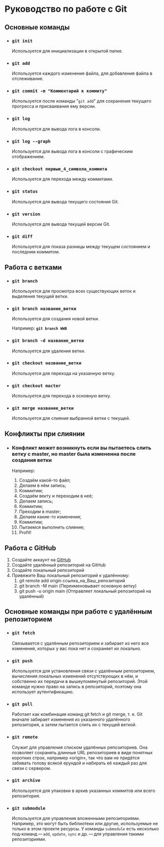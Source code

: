 # Руководство по работе с Git

## Основные команды

* ### **`git init`**

    Используется для инициализации в открытой папке.

* ### **`git add`**

    Используется каждого изменения файла, для добавления файла в отслеживание.

* ### **`git commit -m "Комментарий к коммиту"`**

    Используется после команды "`git add`" для сохранения текущего прогресса и присваивания ему версии.

* ### **`git log`**

    Используется для вывода лога в консоли.

* ### **`git log --graph`**

    Используется для вывода лога в консоли c графическим отображением.

* ### **`git checkout первые_4_символа_коммита`**

    Используется для перехода между коммитами.

* ### **`git status`**

    Используется для вывода текущего состояния Git.

* ### **`git version`**

    Используется для вывода текущей версии Git.

* ### **`git diff`**

    Используется для показа разницы между текущем состоянием и последним коммитом.

## Работа с ветками

* ### **`git branch`**

    Используется для просмотра всех существующих веток и выделения текущей ветки.

* ### **`git branch название_ветки`**

    Используется для создания новой ветки.

    Например: **`git branch WWB`**

* ### **`git branch -d название_ветки`**

    Используется для удаления ветки.

* ### **`git checkout название_ветки`**

    Используется для перехода на указанную ветку.

* ### **`git checkout macter`**

    Используется для перехода в основную ветку.

* ### **`git merge название_ветки`**

    Используется для слияния выбранной ветки с текущей.

## Конфликты при слиянии

* ### Конфликт может возникнуть если вы пытаетесь слить ветку с master, но master была измененна после создания ветки

    Например:

    1. Создаём какой-то файл;
    2. Делаем в нём запись;
    3. Коммитим;
    4. Создаём векту и переходим в неё;
    5. Делаем запись;
    6. Коммитим;
    7. Преходим в master;
    8. Делаем какие-то изменения;
    9. Коммитим;
    10. Пытаемся выполнить слияние;
    11. Profit!

## Работа с GitHub

1. Создайте аккаунт на [GitHub](https://github.com)
2. Создайте удалённый репозиторий на GitHub
3. Создайте локальный репозиторий
4. Привяжите Ваш локальный репозиторий к удалённому:
    1. git remote add origin ссылка_на_Ваш_репозиторий
    2. git branch -M main (Переименовывает основную ветку)
    3. git push -u origin main (Отправляет локальный репозиторий на удалённый)

## Основные команды при работе с удалённым репозиторием

* ### **`git fetch`**

    Связывается с удалённым репозиторием и забирает из него все изменения, которых у вас пока нет и сохраняет их локально.

* ### **`git push`**

    Используется для установления связи с удалённым репозиторием, вычисления локальных изменений отсутствующих в нём, и собственно их передачи в вышеупомянутый репозиторий. Этой команде нужно право на запись в репозиторий, поэтому она использует аутентификацию.

* ### **`git pull`**

    Работает как комбинация команд git fetch и git merge, т. е. Git вначале забирает изменения из указанного удалённого репозитория, а затем пытается слить их с текущей веткой.

* ### **`git remote`**

    Служит для управления списком удалённых репозиториев. Она позволяет сохранять длинные URL репозиториев в виде понятных коротких строк, например «origin», так что вам не придётся забивать голову всякой ерундой и набирать её каждый раз для связи с сервером.

* ### **`git archive`**

    Используется для упаковки в архив указанных коммитов или всего репозитория.

* ### **`git submodule`**

    Используется для управления вложенными репозиториями. Например, это могут быть библиотеки или другие, используемые не только в этом проекте ресурсы. У команды `submodule` есть несколько под-команд — `add`, `update`, `sync` и др. — для управления такими репозиториями.

